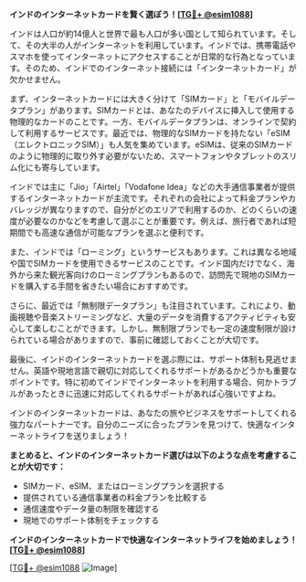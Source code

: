 **インドのインターネットカードを賢く選ぼう！[[TG💪+ @esim1088](https://t.me/s/esim1088)]**

インドは人口が約14億人と世界で最も人口が多い国として知られています。そして、その大半の人がインターネットを利用しています。インドでは、携帯電話やスマホを使ってインターネットにアクセスすることが日常的な行為となっています。そのため、インドでのインターネット接続には「インターネットカード」が欠かせません。

まず、インターネットカードには大きく分けて「SIMカード」と「モバイルデータプラン」があります。SIMカードとは、あなたのデバイスに挿入して使用する物理的なカードのことです。一方、モバイルデータプランは、オンラインで契約して利用するサービスです。最近では、物理的なSIMカードを持たない「eSIM（エレクトロニックSIM）」も人気を集めています。eSIMは、従来のSIMカードのように物理的に取り外す必要がないため、スマートフォンやタブレットのスリム化にも寄与しています。

インドでは主に「Jio」「Airtel」「Vodafone Idea」などの大手通信事業者が提供するインターネットカードが主流です。それぞれの会社によって料金プランやカバレッジが異なりますので、自分がどのエリアで利用するのか、どのくらいの速度が必要なのかなどを考慮して選ぶことが重要です。例えば、旅行者であれば短期間でも高速な通信が可能なプランを選ぶと便利です。

また、インドでは「ローミング」というサービスもあります。これは異なる地域や国でSIMカードを使用できるサービスのことです。インド国内だけでなく、海外から来た観光客向けのローミングプランもあるので、訪問先で現地のSIMカードを購入する手間を省きたい場合におすすめです。

さらに、最近では「無制限データプラン」も注目されています。これにより、動画視聴や音楽ストリーミングなど、大量のデータを消費するアクティビティも安心して楽しむことができます。しかし、無制限プランでも一定の速度制限が設けられている場合がありますので、事前に確認しておくことが大切です。

最後に、インドのインターネットカードを選ぶ際には、サポート体制も見逃せません。英語や現地言語で親切に対応してくれるサポートがあるかどうかも重要なポイントです。特に初めてインドでインターネットを利用する場合、何かトラブルがあったときに迅速に対応してくれるサポートがあれば心強いですよね。

インドのインターネットカードは、あなたの旅やビジネスをサポートしてくれる強力なパートナーです。自分のニーズに合ったプランを見つけて、快適なインターネットライフを送りましょう！

**まとめると、インドのインターネットカード選びは以下のような点を考慮することが大切です：**

- SIMカード、eSIM、またはローミングプランを選択する
- 提供されている通信事業者の料金プランを比較する
- 通信速度やデータ量の制限を確認する
- 現地でのサポート体制をチェックする

**インドのインターネットカードで快適なインターネットライフを始めましょう！ [[TG💪+ @esim1088](https://t.me/s/esim1088)]**

[[TG💪+ @esim1088](https://t.me/s/esim1088) ![Image](https://i.postimg.cc/Y0z9fWf4/image.png)]